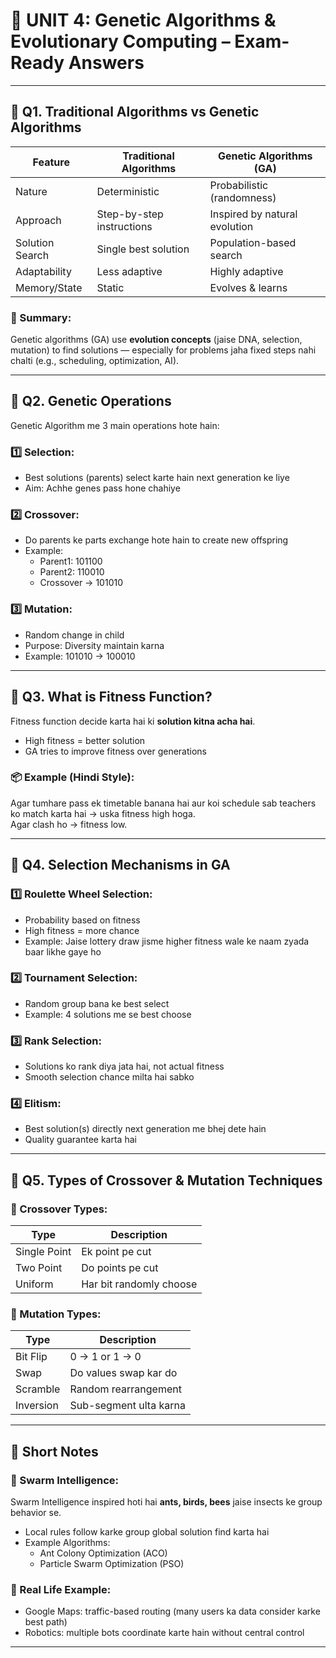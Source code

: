 # 🧠 UNIT 4: Genetic Algorithms & Evolutionary Computing – Exam-Ready Answers

---

## 🔹 Q1. Traditional Algorithms vs Genetic Algorithms

| Feature                  | Traditional Algorithms        | Genetic Algorithms (GA)         |
|--------------------------|-------------------------------|----------------------------------|
| Nature                   | Deterministic                 | Probabilistic (randomness)       |
| Approach                 | Step-by-step instructions     | Inspired by natural evolution    |
| Solution Search          | Single best solution          | Population-based search          |
| Adaptability             | Less adaptive                 | Highly adaptive                  |
| Memory/State             | Static                        | Evolves & learns                 |

### 🧠 Summary:
Genetic algorithms (GA) use **evolution concepts** (jaise DNA, selection, mutation) to find solutions — especially for problems jaha fixed steps nahi chalti (e.g., scheduling, optimization, AI).

---

## 🔹 Q2. Genetic Operations

Genetic Algorithm me 3 main operations hote hain:

### 1️⃣ Selection:
- Best solutions (parents) select karte hain next generation ke liye
- Aim: Achhe genes pass hone chahiye

### 2️⃣ Crossover:
- Do parents ke parts exchange hote hain to create new offspring
- Example:
  - Parent1: 101100
  - Parent2: 110010
  - Crossover → 101010

### 3️⃣ Mutation:
- Random change in child
- Purpose: Diversity maintain karna
- Example: 101010 → 100010

---

## 🔹 Q3. What is Fitness Function?

Fitness function decide karta hai ki **solution kitna acha hai**.

- High fitness = better solution
- GA tries to improve fitness over generations

### 📦 Example (Hindi Style):
Agar tumhare pass ek timetable banana hai aur koi schedule sab teachers ko match karta hai → uska fitness high hoga.  
Agar clash ho → fitness low.

---

## 🔹 Q4. Selection Mechanisms in GA

### 1️⃣ Roulette Wheel Selection:
- Probability based on fitness
- High fitness = more chance
- Example: Jaise lottery draw jisme higher fitness wale ke naam zyada baar likhe gaye ho

### 2️⃣ Tournament Selection:
- Random group bana ke best select
- Example: 4 solutions me se best choose

### 3️⃣ Rank Selection:
- Solutions ko rank diya jata hai, not actual fitness
- Smooth selection chance milta hai sabko

### 4️⃣ Elitism:
- Best solution(s) directly next generation me bhej dete hain
- Quality guarantee karta hai

---

## 🔹 Q5. Types of Crossover & Mutation Techniques

### 🔁 Crossover Types:
| Type             | Description |
|------------------|-------------|
| Single Point     | Ek point pe cut |
| Two Point        | Do points pe cut |
| Uniform          | Har bit randomly choose |

### 🔁 Mutation Types:
| Type              | Description |
|-------------------|-------------|
| Bit Flip          | 0 → 1 or 1 → 0 |
| Swap              | Do values swap kar do |
| Scramble          | Random rearrangement |
| Inversion         | Sub-segment ulta karna |

---

## 📌 Short Notes

### 📎 Swarm Intelligence:

Swarm Intelligence inspired hoti hai **ants, birds, bees** jaise insects ke group behavior se.

- Local rules follow karke group global solution find karta hai
- Example Algorithms:
  - Ant Colony Optimization (ACO)
  - Particle Swarm Optimization (PSO)

### 🔧 Real Life Example:
- Google Maps: traffic-based routing (many users ka data consider karke best path)
- Robotics: multiple bots coordinate karte hain without central control

---


